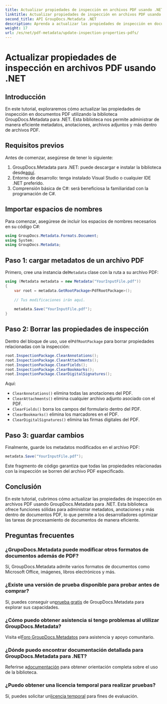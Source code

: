 ```yaml
---
title: Actualizar propiedades de inspección en archivos PDF usando .NET
linktitle: Actualizar propiedades de inspección en archivos PDF usando .NET
second_title: API GroupDocs.Metadata .NET
description: Aprenda a actualizar las propiedades de inspección en documentos PDF usando GroupDocs.Metadata para .NET. Administre eficientemente metadatos y anotaciones con C#.
weight: 17
url: /es/net/pdf-metadata/update-inspection-properties-pdfs/
---
```


# Actualizar propiedades de inspección en archivos PDF usando .NET

## Introducción
En este tutorial, exploraremos cómo actualizar las propiedades de inspección en documentos PDF utilizando la biblioteca GroupDocs.Metadata para .NET. Esta biblioteca nos permite administrar de manera eficiente metadatos, anotaciones, archivos adjuntos y más dentro de archivos PDF.
## Requisitos previos
Antes de comenzar, asegúrese de tener lo siguiente:
1.  GroupDocs.Metadata para .NET: puede descargar e instalar la biblioteca desde[aquí](https://releases.groupdocs.com/metadata/net/).
2. Entorno de desarrollo: tenga instalado Visual Studio o cualquier IDE .NET preferido.
3. Comprensión básica de C#: será beneficiosa la familiaridad con la programación de C#.

## Importar espacios de nombres
Para comenzar, asegúrese de incluir los espacios de nombres necesarios en su código C#:
```csharp
using GroupDocs.Metadata.Formats.Document;
using System;
using GroupDocs.Metadata;
```
## Paso 1: cargar metadatos de un archivo PDF
 Primero, cree una instancia del`Metadata` clase con la ruta a su archivo PDF:
```csharp
using (Metadata metadata = new Metadata("YourInputFile.pdf"))
{
    var root = metadata.GetRootPackage<PdfRootPackage>();
    
    // Tus modificaciones irán aquí.
    
    metadata.Save("YourInputFile.pdf");
}
```
## Paso 2: Borrar las propiedades de inspección
 Dentro del bloque de uso, use el`PdfRootPackage` para borrar propiedades relacionadas con la inspección:
```csharp
root.InspectionPackage.ClearAnnotations();
root.InspectionPackage.ClearAttachments();
root.InspectionPackage.ClearFields();
root.InspectionPackage.ClearBookmarks();
root.InspectionPackage.ClearDigitalSignatures();
```
Aquí:
- `ClearAnnotations()` elimina todas las anotaciones del PDF.
- `ClearAttachments()` elimina cualquier archivo adjunto asociado con el PDF.
- `ClearFields()` borra los campos del formulario dentro del PDF.
- `ClearBookmarks()` elimina los marcadores en el PDF.
- `ClearDigitalSignatures()` elimina las firmas digitales del PDF.
## Paso 3: guardar cambios
Finalmente, guarde los metadatos modificados en el archivo PDF:
```csharp
metadata.Save("YourInputFile.pdf");
```
Este fragmento de código garantiza que todas las propiedades relacionadas con la inspección se borren del archivo PDF especificado.

## Conclusión
En este tutorial, cubrimos cómo actualizar las propiedades de inspección en archivos PDF usando GroupDocs.Metadata para .NET. Esta biblioteca ofrece funciones sólidas para administrar metadatos, anotaciones y más dentro de documentos PDF, lo que permite a los desarrolladores optimizar las tareas de procesamiento de documentos de manera eficiente.

## Preguntas frecuentes
### ¿GrupoDocs.Metadata puede modificar otros formatos de documentos además de PDF?
Sí, GroupDocs.Metadata admite varios formatos de documentos como Microsoft Office, imágenes, libros electrónicos y más.
### ¿Existe una versión de prueba disponible para probar antes de comprar?
 Sí, puedes conseguir un[prueba gratis](https://releases.groupdocs.com/) de GroupDocs.Metadata para explorar sus capacidades.
### ¿Cómo puedo obtener asistencia si tengo problemas al utilizar GroupDocs.Metadata?
 Visita el[Foro GroupDocs.Metadatos](https://forum.groupdocs.com/c/metadata/14) para asistencia y apoyo comunitario.
### ¿Dónde puedo encontrar documentación detallada para GroupDocs.Metadata para .NET?
 Referirse a[documentación](https://tutorials.groupdocs.com/metadata/net/) para obtener orientación completa sobre el uso de la biblioteca.
### ¿Puedo obtener una licencia temporal para realizar pruebas?
 Sí, puedes solicitar un[licencia temporal](https://purchase.groupdocs.com/temporary-license/) para fines de evaluación.